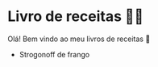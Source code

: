 # Livro de receitas :man_cook:

Olá! Bem vindo ao meu livros de receitas :clap:

- Strogonoff de frango